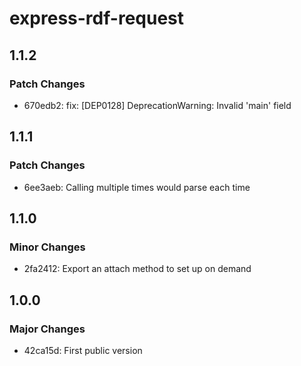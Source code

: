 # express-rdf-request

## 1.1.2

### Patch Changes

- 670edb2: fix: [DEP0128] DeprecationWarning: Invalid 'main' field

## 1.1.1

### Patch Changes

- 6ee3aeb: Calling multiple times would parse each time

## 1.1.0

### Minor Changes

- 2fa2412: Export an attach method to set up on demand

## 1.0.0

### Major Changes

- 42ca15d: First public version
